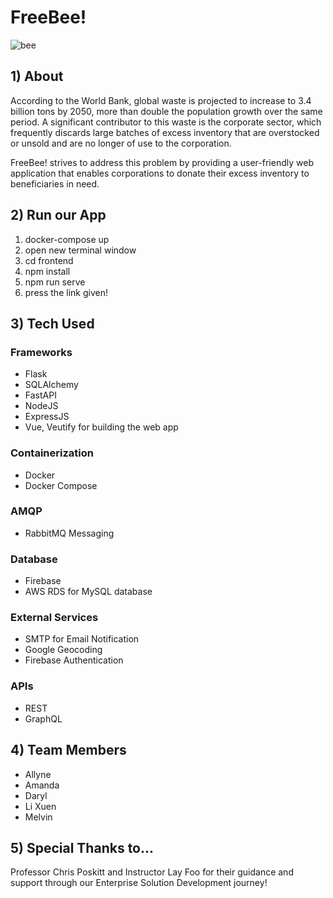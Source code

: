 # FreeBee!

![bee](https://user-images.githubusercontent.com/86574138/229700961-48500ff5-6c12-420b-b09c-68fa82d6ac9d.gif)

## 1) About

According to the World Bank, global waste is projected to increase to 3.4 billion tons by 2050, more than double the population growth over the same period. A significant contributor to this waste is the corporate sector, which frequently discards large batches of excess inventory that are overstocked or unsold and are no longer of use to the corporation.

FreeBee! strives to address this problem by providing a user-friendly web application that enables corporations to donate their excess inventory to beneficiaries in need. 


## 2) Run our App

1. docker-compose up 
2. open new terminal window 
3. cd frontend
4. npm install 
5. npm run serve 
6. press the link given!

## 3) Tech Used

### Frameworks
- Flask
- SQLAlchemy
- FastAPI
- NodeJS
- ExpressJS
- Vue, Veutify for building the web app 

### Containerization
- Docker
- Docker Compose 

### AMQP
- RabbitMQ Messaging

### Database
- Firebase
- AWS RDS for MySQL database

### External Services
- SMTP for Email Notification
- Google Geocoding
- Firebase Authentication

### APIs
- REST
- GraphQL


## 4) Team Members

- Allyne 
- Amanda
- Daryl
- Li Xuen
- Melvin

## 5) Special Thanks to...

Professor Chris Poskitt and Instructor Lay Foo for their guidance and support through our Enterprise Solution Development journey!
